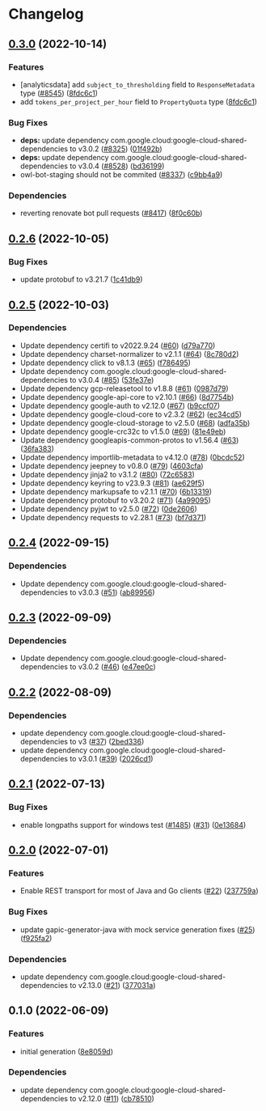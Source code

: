 # Changelog

## [0.3.0](https://github.com/googleapis/google-cloud-java/compare/google-cloud-gke-backup-v0.2.6...google-cloud-gke-backup-v0.3.0) (2022-10-14)


### Features

* [analyticsdata] add `subject_to_thresholding` field to `ResponseMetadata` type ([#8545](https://github.com/googleapis/google-cloud-java/issues/8545)) ([8fdc6c1](https://github.com/googleapis/google-cloud-java/commit/8fdc6c1f10f88f30f4d1407579d645f75366b4cf))
* add `tokens_per_project_per_hour` field to `PropertyQuota` type ([8fdc6c1](https://github.com/googleapis/google-cloud-java/commit/8fdc6c1f10f88f30f4d1407579d645f75366b4cf))


### Bug Fixes

* **deps:** update dependency com.google.cloud:google-cloud-shared-dependencies to v3.0.2 ([#8325](https://github.com/googleapis/google-cloud-java/issues/8325)) ([01f492b](https://github.com/googleapis/google-cloud-java/commit/01f492be424acdb90edb23ba66656aeff7cf39eb))
* **deps:** update dependency com.google.cloud:google-cloud-shared-dependencies to v3.0.4 ([#8528](https://github.com/googleapis/google-cloud-java/issues/8528)) ([bd36199](https://github.com/googleapis/google-cloud-java/commit/bd361998ac4eb7c78eef3b3eac39aef31a0cf44e))
* owl-bot-staging should not be commited ([#8337](https://github.com/googleapis/google-cloud-java/issues/8337)) ([c9bb4a9](https://github.com/googleapis/google-cloud-java/commit/c9bb4a97aa19032b78c86c951fe9920f24ac4eec))


### Dependencies

* reverting renovate bot pull requests ([#8417](https://github.com/googleapis/google-cloud-java/issues/8417)) ([8f0c60b](https://github.com/googleapis/google-cloud-java/commit/8f0c60bde446acccc665eb7894723632eefc3503))

## [0.2.6](https://github.com/googleapis/java-gke-backup/compare/v0.2.5...v0.2.6) (2022-10-05)


### Bug Fixes

* update protobuf to v3.21.7 ([1c41db9](https://github.com/googleapis/java-gke-backup/commit/1c41db94a6c9ea82101966675567d6792ee27c1c))

## [0.2.5](https://github.com/googleapis/java-gke-backup/compare/v0.2.4...v0.2.5) (2022-10-03)


### Dependencies

* Update dependency certifi to v2022.9.24 ([#60](https://github.com/googleapis/java-gke-backup/issues/60)) ([d79a770](https://github.com/googleapis/java-gke-backup/commit/d79a77023f6a2a6c073b95407dcf2fa95bcbe14c))
* Update dependency charset-normalizer to v2.1.1 ([#64](https://github.com/googleapis/java-gke-backup/issues/64)) ([8c780d2](https://github.com/googleapis/java-gke-backup/commit/8c780d27996ea8e7177517b8e6cb7eeea61c5293))
* Update dependency click to v8.1.3 ([#65](https://github.com/googleapis/java-gke-backup/issues/65)) ([f786495](https://github.com/googleapis/java-gke-backup/commit/f786495473570bbc0dd3b02578111ac9b30e10a4))
* Update dependency com.google.cloud:google-cloud-shared-dependencies to v3.0.4 ([#85](https://github.com/googleapis/java-gke-backup/issues/85)) ([53fe37e](https://github.com/googleapis/java-gke-backup/commit/53fe37e4400bc8bdc6fb8d3afdc1d6cdc1f21cb2))
* Update dependency gcp-releasetool to v1.8.8 ([#61](https://github.com/googleapis/java-gke-backup/issues/61)) ([0987d79](https://github.com/googleapis/java-gke-backup/commit/0987d79c91ef7df440bfa15e428dfa47a4bcec35))
* Update dependency google-api-core to v2.10.1 ([#66](https://github.com/googleapis/java-gke-backup/issues/66)) ([8d7754b](https://github.com/googleapis/java-gke-backup/commit/8d7754bc2ac62c0deacde16c964b6fb56d159dd0))
* Update dependency google-auth to v2.12.0 ([#67](https://github.com/googleapis/java-gke-backup/issues/67)) ([b9ccf07](https://github.com/googleapis/java-gke-backup/commit/b9ccf071c15fe967814c9a45f9d810de84455212))
* Update dependency google-cloud-core to v2.3.2 ([#62](https://github.com/googleapis/java-gke-backup/issues/62)) ([ec34cd5](https://github.com/googleapis/java-gke-backup/commit/ec34cd50d61692c7cb2ef0d76e95f17167ff2e20))
* Update dependency google-cloud-storage to v2.5.0 ([#68](https://github.com/googleapis/java-gke-backup/issues/68)) ([adfa35b](https://github.com/googleapis/java-gke-backup/commit/adfa35b253d6f688a772e49794d52aa1d2d7c6f8))
* Update dependency google-crc32c to v1.5.0 ([#69](https://github.com/googleapis/java-gke-backup/issues/69)) ([81e49eb](https://github.com/googleapis/java-gke-backup/commit/81e49eb79e118a33fe18da7c78d9efb59c61ad6b))
* Update dependency googleapis-common-protos to v1.56.4 ([#63](https://github.com/googleapis/java-gke-backup/issues/63)) ([36fa383](https://github.com/googleapis/java-gke-backup/commit/36fa383d31bfc7ccef6433d20a0ab777d144a003))
* Update dependency importlib-metadata to v4.12.0 ([#78](https://github.com/googleapis/java-gke-backup/issues/78)) ([0bcdc52](https://github.com/googleapis/java-gke-backup/commit/0bcdc520fb8cd848cb3828d659a4af31e782ccfa))
* Update dependency jeepney to v0.8.0 ([#79](https://github.com/googleapis/java-gke-backup/issues/79)) ([4603cfa](https://github.com/googleapis/java-gke-backup/commit/4603cfade1d1379f454001eb15b7bb65f2037f7d))
* Update dependency jinja2 to v3.1.2 ([#80](https://github.com/googleapis/java-gke-backup/issues/80)) ([72c6583](https://github.com/googleapis/java-gke-backup/commit/72c65833911fcb595dda5ef24c1a728dce24da82))
* Update dependency keyring to v23.9.3 ([#81](https://github.com/googleapis/java-gke-backup/issues/81)) ([ae629f5](https://github.com/googleapis/java-gke-backup/commit/ae629f5aab7e5e21c5c82f0c60ed42fbf3d7ff0b))
* Update dependency markupsafe to v2.1.1 ([#70](https://github.com/googleapis/java-gke-backup/issues/70)) ([6b13319](https://github.com/googleapis/java-gke-backup/commit/6b1331954506fa028d1837a8649e746b57016ea1))
* Update dependency protobuf to v3.20.2 ([#71](https://github.com/googleapis/java-gke-backup/issues/71)) ([4a99095](https://github.com/googleapis/java-gke-backup/commit/4a99095a88bbff8693635f80a3945abed8ee7906))
* Update dependency pyjwt to v2.5.0 ([#72](https://github.com/googleapis/java-gke-backup/issues/72)) ([0de2606](https://github.com/googleapis/java-gke-backup/commit/0de2606b84f0c5be1024b1ea977456f61e2135e0))
* Update dependency requests to v2.28.1 ([#73](https://github.com/googleapis/java-gke-backup/issues/73)) ([bf7d371](https://github.com/googleapis/java-gke-backup/commit/bf7d371e44a173b863e0261de5fd0e3d8fca9c8e))

## [0.2.4](https://github.com/googleapis/java-gke-backup/compare/v0.2.3...v0.2.4) (2022-09-15)


### Dependencies

* Update dependency com.google.cloud:google-cloud-shared-dependencies to v3.0.3 ([#51](https://github.com/googleapis/java-gke-backup/issues/51)) ([ab89956](https://github.com/googleapis/java-gke-backup/commit/ab89956178282a3ae838b15c4a5368d1e3f8ba97))

## [0.2.3](https://github.com/googleapis/java-gke-backup/compare/v0.2.2...v0.2.3) (2022-09-09)


### Dependencies

* Update dependency com.google.cloud:google-cloud-shared-dependencies to v3.0.2 ([#46](https://github.com/googleapis/java-gke-backup/issues/46)) ([e47ee0c](https://github.com/googleapis/java-gke-backup/commit/e47ee0cc9e61a982c91b0e8718e1aa51d0df9117))

## [0.2.2](https://github.com/googleapis/java-gke-backup/compare/v0.2.1...v0.2.2) (2022-08-09)


### Dependencies

* update dependency com.google.cloud:google-cloud-shared-dependencies to v3 ([#37](https://github.com/googleapis/java-gke-backup/issues/37)) ([2bed336](https://github.com/googleapis/java-gke-backup/commit/2bed33609b5458b02b31b00046b8f6dc066ea760))
* update dependency com.google.cloud:google-cloud-shared-dependencies to v3.0.1 ([#39](https://github.com/googleapis/java-gke-backup/issues/39)) ([2026cd1](https://github.com/googleapis/java-gke-backup/commit/2026cd17985492a3fbcdc0ffb332f4c6e848ad0e))

## [0.2.1](https://github.com/googleapis/java-gke-backup/compare/v0.2.0...v0.2.1) (2022-07-13)


### Bug Fixes

* enable longpaths support for windows test ([#1485](https://github.com/googleapis/java-gke-backup/issues/1485)) ([#31](https://github.com/googleapis/java-gke-backup/issues/31)) ([0e13684](https://github.com/googleapis/java-gke-backup/commit/0e13684e4676c264d1b0ca938bd4042383db7695))

## [0.2.0](https://github.com/googleapis/java-gke-backup/compare/v0.1.0...v0.2.0) (2022-07-01)


### Features

* Enable REST transport for most of Java and Go clients ([#22](https://github.com/googleapis/java-gke-backup/issues/22)) ([237759a](https://github.com/googleapis/java-gke-backup/commit/237759a4714aa82cf212dff8457569bd55d52af3))


### Bug Fixes

* update gapic-generator-java with mock service generation fixes ([#25](https://github.com/googleapis/java-gke-backup/issues/25)) ([f925fa2](https://github.com/googleapis/java-gke-backup/commit/f925fa2331058b38ad7c388754f3e6ab5a4c7e00))


### Dependencies

* update dependency com.google.cloud:google-cloud-shared-dependencies to v2.13.0 ([#21](https://github.com/googleapis/java-gke-backup/issues/21)) ([377031a](https://github.com/googleapis/java-gke-backup/commit/377031a6d348a75e1763e0e81872f7a5e30c1a45))

## 0.1.0 (2022-06-09)


### Features

* initial generation ([8e8059d](https://github.com/googleapis/java-gke-backup/commit/8e8059d229ed33419faf38b9eb83e00b84da9feb))


### Dependencies

* update dependency com.google.cloud:google-cloud-shared-dependencies to v2.12.0 ([#11](https://github.com/googleapis/java-gke-backup/issues/11)) ([cb78510](https://github.com/googleapis/java-gke-backup/commit/cb785100e6396f4660a9577b2e94b1676975f8b3))
